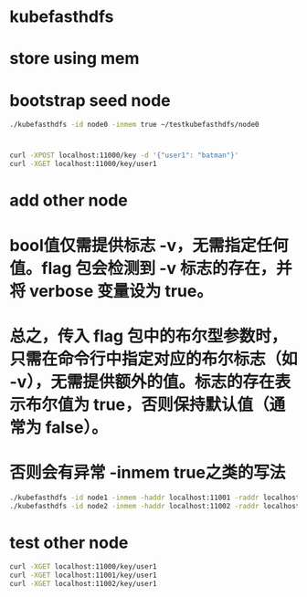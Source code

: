 # kubefasthdfs

# store using mem
# bootstrap seed node
```bash
./kubefasthdfs -id node0 -inmem true ~/testkubefasthdfs/node0
```

#
```bash
curl -XPOST localhost:11000/key -d '{"user1": "batman"}'
curl -XGET localhost:11000/key/user1
```

# add other node
# bool值仅需提供标志 -v，无需指定任何值。flag 包会检测到 -v 标志的存在，并将 verbose 变量设为 true。
# 总之，传入 flag 包中的布尔型参数时，只需在命令行中指定对应的布尔标志（如 -v），无需提供额外的值。标志的存在表示布尔值为 true，否则保持默认值（通常为 false）。
# 否则会有异常 -inmem true之类的写法
```bash
./kubefasthdfs -id node1 -inmem -haddr localhost:11001 -raddr localhost:12001 -join localhost:11000 ~/testkubefasthdfs/node1
./kubefasthdfs -id node2 -inmem -haddr localhost:11002 -raddr localhost:12002 -join localhost:11000 ~/testkubefasthdfs/node2
```

# test other node
```bash
curl -XGET localhost:11000/key/user1
curl -XGET localhost:11001/key/user1
curl -XGET localhost:11002/key/user1
```